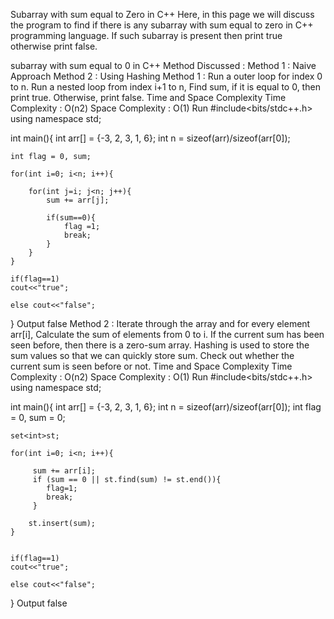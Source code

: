 Subarray with sum equal to Zero in C++
Here, in this page we will discuss the program to find if there is any subarray with sum equal to zero in C++ programming language. If such subarray is present then print true otherwise print false.

subarray with sum equal to 0 in C++
Method Discussed :
Method 1 : Naive Approach
Method 2 : Using Hashing
Method 1 :
Run a outer loop for index 0 to n.
Run a nested loop from index i+1 to n,
Find sum, if it is equal to 0, then print true.
Otherwise, print false.
Time and Space Complexity
Time Complexity : O(n2)
Space Complexity : O(1)
Run
#include<bits/stdc++.h>
using namespace std;

int main(){
    int arr[] = {-3, 2, 3, 1, 6};
    int n = sizeof(arr)/sizeof(arr[0]);
    
    int flag = 0, sum;
    
    for(int i=0; i<n; i++){
      
        for(int j=i; j<n; j++){
            sum += arr[j];
            
            if(sum==0){
                flag =1;
                break;
            }
        }
    }
    
    if(flag==1)
    cout<<"true";
    
    else cout<<"false";
    
}
Output
false
Method 2 :
Iterate through the array and for every element arr[i],
Calculate the sum of elements from 0 to i.
If the current sum has been seen before, then there is a zero-sum array.
Hashing is used to store the sum values so that we can quickly store sum.
Check out whether the current sum is seen before or not.
Time and Space Complexity
Time Complexity : O(n2)
Space Complexity : O(1)
Run
#include<bits/stdc++.h>
using namespace std;

int main(){
    int arr[] = {-3, 2, 3, 1, 6};
    int n = sizeof(arr)/sizeof(arr[0]);
    int flag = 0, sum = 0;
    
    set<int>st;
    
    for(int i=0; i<n; i++){
        
         sum += arr[i];
         if (sum == 0 || st.find(sum) != st.end()){
            flag=1;
            break;
         }
 
        st.insert(sum);
    }
    
    
    if(flag==1)
    cout<<"true";
    
    else cout<<"false";
    
}
Output
false

